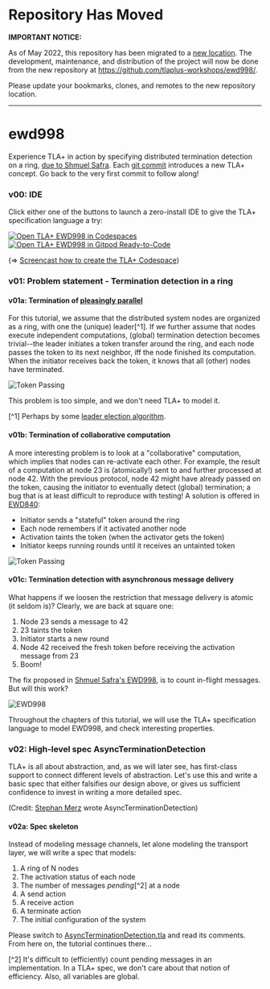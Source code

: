 # Repository Has Moved

**IMPORTANT NOTICE:**

As of May 2022, this repository has been migrated to a [new location](https://github.com/tlaplus-workshops/ewd998/). The development, maintenance, and distribution of the project will now be done from the new repository at https://github.com/tlaplus-workshops/ewd998/.

Please update your bookmarks, clones, and remotes to the new repository location.


--------

# ewd998
Experience TLA+ in action by specifying distributed termination detection on a ring, [due to Shmuel Safra](https://www.cs.utexas.edu/users/EWD/ewd09xx/EWD998.PDF).  Each [git commit](https://github.com/lemmy/ewd998/commits/) introduces a new TLA+ concept.  Go back to the very first commit to follow along!

### v00: IDE

Click either one of the buttons to launch a zero-install IDE to give the TLA+ specification language a try:

[![Open TLA+ EWD998 in Codespaces](https://img.shields.io/badge/TLA+-in--Codespaces-grey?labelColor=ee4e14&style=for-the-badge&logo=data:image/svg+xml;base64,PHN2ZyBmaWxsPSIjNjY2NjY2IiByb2xlPSJpbWciIHZpZXdCb3g9IjAgMCAyNCAyNCIgeG1sbnM9Imh0dHA6Ly93d3cudzMub3JnLzIwMDAvc3ZnIj48dGl0bGU+TWljcm9zb2Z0IGljb248L3RpdGxlPjxwYXRoIGQ9Ik0xMS40IDI0SDBWMTIuNmgxMS40VjI0ek0yNCAyNEgxMi42VjEyLjZIMjRWMjR6TTExLjQgMTEuNEgwVjBoMTEuNHYxMS40em0xMi42IDBIMTIuNlYwSDI0djExLjR6Ii8+PC9zdmc+)](https://github.dev/ewd998/ewd998)
[![Open TLA+ EWD998 in Gitpod Ready-to-Code](https://img.shields.io/badge/TLA+-in--Gitpod-grey?labelColor=ee4e14&style=for-the-badge&logo=gitpod)](https://gitpod.io/#https://github.com/ewd998/ewd998)

(=> [Screencast how to create the TLA+ Codespace](https://www.youtube.com/watch?v=mFWWDcJahg0&list=PLWLcqZLzY8u_oWnCTGC77OgZlWaab06Gt))

### v01: Problem statement - Termination detection in a ring

#### v01a: Termination of [pleasingly parallel](https://en.wikipedia.org/wiki/Embarrassingly_parallel)

For this tutorial, we assume that the distributed system nodes are organized as a ring, with one the (unique) leader[^1].  If we further assume that nodes execute independent computations, (global) termination detection becomes trivial--the leader initiates a token transfer around the ring, and each node passes the token to its next neighbor, iff the node finished its computation.  When the initiator receives back the token, it knows that all (other) nodes have terminated.

![Token Passing](figures/v01-ring01.gif)

This problem is too simple, and we don't need TLA+ to model it.

[^1] Perhaps by some [leader election algorithm](https://en.wikipedia.org/wiki/Paxos_(computer_science)).

#### v01b: Termination of collaborative computation

A more interesting problem is to look at a "collaborative" computation, which implies that nodes can re-activate each other.  For example, the result of a computation at node 23 is (atomically!) sent to and further processed at node 42. With the previous protocol, node 42 might have already passed on the token, causing the initiator to eventually detect (global) termination; a bug that is at least difficult to reproduce with testing!
A solution is offered in [EWD840](https://github.com/tlaplus/Examples/blob/master/specifications/ewd840/EWD840.tla):
* Initiator sends a "stateful" token around the ring
* Each node remembers if it activated another node
* Activation taints the token (when the activator gets the token)
* Initiator keeps running rounds until it receives an untainted token

![Token Passing](figures/v01-ring03.gif)

#### v01c: Termination detection with asynchronous message delivery

What happens if we loosen the restriction that message delivery is atomic (it seldom is)?  Clearly, we are back at square one:
1) Node 23 sends a message to 42
2) 23 taints the token
3) Initiator starts a new round
4) Node 42 received the fresh token before receiving the activation message from 23
5) Boom!

The fix proposed in [Shmuel Safra's EWD998](https://www.cs.utexas.edu/users/EWD/ewd09xx/EWD998.PDF), is to count in-flight messages. But will this work?

![EWD998](figures/v01-ring04.gif)

Throughout the chapters of this tutorial, we will use the TLA+ specification language to model EWD998, and check interesting properties.

### v02: High-level spec AsyncTerminationDetection

TLA+ is all about abstraction, and, as we will later see, has first-class support to connect different levels of abstraction. Let's use this and write a basic spec that either falsifies our design above, or gives us sufficient confidence to invest in writing a more detailed spec.

(Credit: [Stephan Merz](https://members.loria.fr/Stephan.Merz/) wrote AsyncTerminationDetection)

#### v02a: Spec skeleton

Instead of modeling message channels, let alone modeling the transport layer, we will write a spec that models:

1) A ring of N nodes 
2) The activation status of each node
3) The number of messages *pending*[^2] at a node
4) A send action
5) A receive action
6) A terminate action
7) The initial configuration of the system

Please switch to [AsyncTerminationDetection.tla](AsyncTerminationDetection.tla) and read its comments.  From here
on, the tutorial continues there...

[^2] It's difficult to (efficiently) count pending messages in an implementation. In a TLA+ spec, we don't care about that notion of efficiency.  Also, all variables are global.
